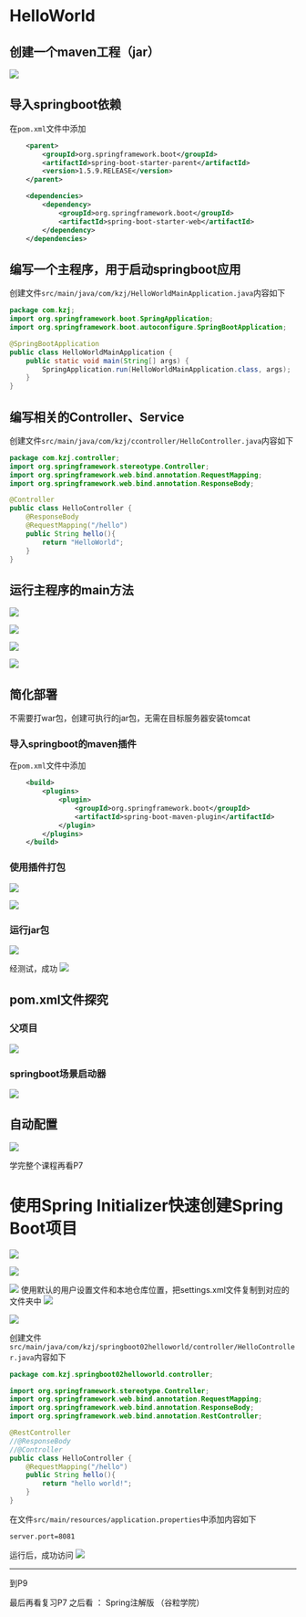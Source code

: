 # HelloWorld

## 创建一个maven工程（jar）

![](resources/2023-02-12-20-58-03.png)

## 导入springboot依赖

在```pom.xml```文件中添加
```xml
    <parent>
        <groupId>org.springframework.boot</groupId>
        <artifactId>spring-boot-starter-parent</artifactId>
        <version>1.5.9.RELEASE</version>
    </parent>

    <dependencies>
        <dependency>
            <groupId>org.springframework.boot</groupId>
            <artifactId>spring-boot-starter-web</artifactId>
        </dependency>
    </dependencies>
```

## 编写一个主程序，用于启动springboot应用

创建文件```src/main/java/com/kzj/HelloWorldMainApplication.java```内容如下
```java
package com.kzj;
import org.springframework.boot.SpringApplication;
import org.springframework.boot.autoconfigure.SpringBootApplication;

@SpringBootApplication
public class HelloWorldMainApplication {
    public static void main(String[] args) {
        SpringApplication.run(HelloWorldMainApplication.class, args);
    }
}
```

## 编写相关的Controller、Service

创建文件```src/main/java/com/kzj/ccontroller/HelloController.java```内容如下
```java
package com.kzj.controller;
import org.springframework.stereotype.Controller;
import org.springframework.web.bind.annotation.RequestMapping;
import org.springframework.web.bind.annotation.ResponseBody;

@Controller
public class HelloController {
    @ResponseBody
    @RequestMapping("/hello")
    public String hello(){
        return "HelloWorld";
    }
}
```

## 运行主程序的main方法

![](resources/2023-02-12-22-54-15.png)

![](resources/2023-02-12-22-55-29.png)

![](resources/2023-02-12-22-56-13.png)

![](resources/2023-02-12-00-06-11.png)

## 简化部署

不需要打war包，创建可执行的jar包，无需在目标服务器安装tomcat

### 导入springboot的maven插件

在```pom.xml```文件中添加
```xml
    <build>
        <plugins>
            <plugin>
                <groupId>org.springframework.boot</groupId>
                <artifactId>spring-boot-maven-plugin</artifactId>
            </plugin>
        </plugins>
    </build>
```

### 使用插件打包

![](resources/2023-02-12-22-58-57.png)

![](resources/2023-02-12-23-01-00.png)

### 运行jar包

![](resources/2023-02-12-23-09-01.png)

经测试，成功
![](resources/2023-02-12-00-06-11.png)

## pom.xml文件探究

### 父项目

![](resources/2023-02-12-00-31-39.png)

### springboot场景启动器

![](resources/2023-02-12-00-35-50.png)

## 自动配置

![](resources/2023-02-12-11-55-25.png)

学完整个课程再看P7

# 使用Spring Initializer快速创建Spring Boot项目

![](resources/2023-02-12-23-16-03.png)

![](resources/2023-02-12-23-16-32.png)

![](resources/2023-02-12-23-22-50.png)
使用默认的用户设置文件和本地仓库位置，把settings.xml文件复制到对应的文件夹中
![](resources/2023-02-12-23-22-21.png)

![](resources/2023-02-12-23-37-08.png)

创建文件```src/main/java/com/kzj/springboot02helloworld/controller/HelloController.java```内容如下

```java
package com.kzj.springboot02helloworld.controller;

import org.springframework.stereotype.Controller;
import org.springframework.web.bind.annotation.RequestMapping;
import org.springframework.web.bind.annotation.ResponseBody;
import org.springframework.web.bind.annotation.RestController;

@RestController
//@ResponseBody
//@Controller
public class HelloController {
    @RequestMapping("/hello")
    public String hello(){
        return "hello world!";
    }
}
```

在文件```src/main/resources/application.properties```中添加内容如下
```xml
server.port=8081
```

运行后，成功访问
![](resources/2023-02-12-23-41-38.png)













---
到P9

最后再看复习P7
之后看 ： Spring注解版 （谷粒学院）





